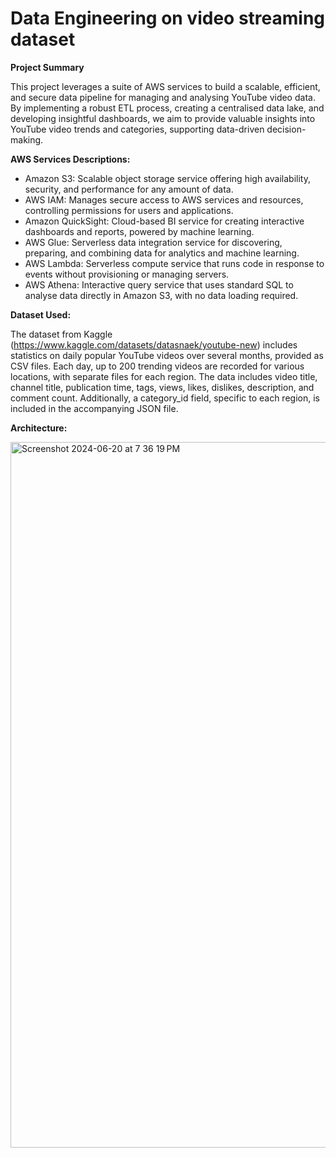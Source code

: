 # Data Engineering on video streaming dataset

**Project Summary**

This project leverages a suite of AWS services to build a scalable, efficient, and secure data pipeline for managing and analysing YouTube video data. By implementing a robust ETL process, creating a centralised data lake, and developing insightful dashboards, we aim to provide valuable insights into YouTube video trends and categories, supporting data-driven decision-making.

**AWS Services Descriptions:**
* Amazon S3: Scalable object storage service offering high availability, security, and performance for any amount of data.
* AWS IAM: Manages secure access to AWS services and resources, controlling permissions for users and applications.
* Amazon QuickSight: Cloud-based BI service for creating interactive dashboards and reports, powered by machine learning.
* AWS Glue: Serverless data integration service for discovering, preparing, and combining data for analytics and machine learning.
* AWS Lambda: Serverless compute service that runs code in response to events without provisioning or managing servers.
* AWS Athena: Interactive query service that uses standard SQL to analyse data directly in Amazon S3, with no data loading required.

**Dataset Used:**

The dataset from Kaggle (https://www.kaggle.com/datasets/datasnaek/youtube-new) includes statistics on daily popular YouTube videos over several months, provided as CSV files. Each day, up to 200 trending videos are recorded for various locations, with separate files for each region. The data includes video title, channel title, publication time, tags, views, likes, dislikes, description, and comment count. Additionally, a category_id field, specific to each region, is included in the accompanying JSON file.

**Architecture:**

<img width="1129" alt="Screenshot 2024-06-20 at 7 36 19 PM" src="https://github.com/tripats6/dataengineering-on-raw-data-from-source/assets/168261501/21214941-9d39-4bf3-bb9b-369aff3f2704">

